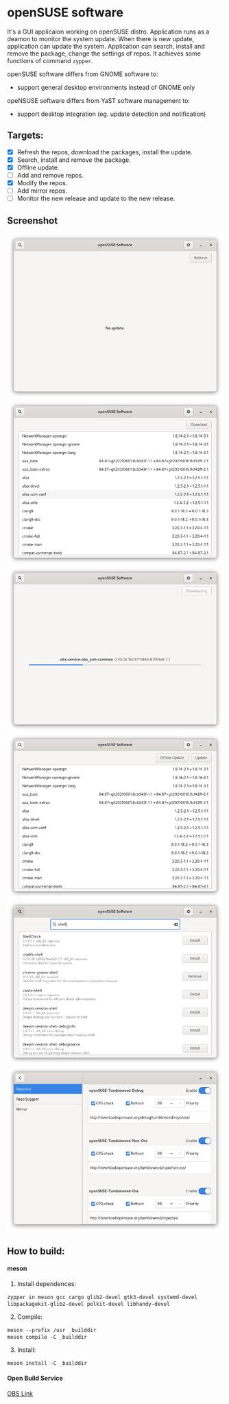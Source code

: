 # openSUSE software

It's a GUI applicaion working on openSUSE distro. Application runs as a deamon to monitor the system update. When there is new update, application can update the system. Application can search, install and remove the package, change the settings of repos. It achieves some functions of command `zypper`.

openSUSE software differs from GNOME software to:
- support general desktop environments instead of GNOME only

opeNSUSE software differs from YaST software management to:
- support desktop integration (eg. update detection and notification)

## Targets:
- [x] Refresh the repos, download the packages, install the update.
- [x] Search, install and remove the package.
- [x] Offline update.
- [ ] Add and remove repos.
- [x] Modify the repos.
- [ ] Add mirror repos.
- [ ] Monitor the new release and update to the new release.

## Screenshot

![](./data/resources/screenshots/screenshot1.png)
![](./data/resources/screenshots/screenshot2.png)
![](./data/resources/screenshots/screenshot3.png)
![](./data/resources/screenshots/screenshot4.png)
![](./data/resources/screenshots/screenshot5.png)
![](./data/resources/screenshots/screenshot6.png)

## How to build:

#### meson
1. Install dependences:
```
zypper in meson gcc cargo glib2-devel gtk3-devel systemd-devel libpackagekit-glib2-devel polkit-devel libhandy-devel
```
2. Compile:
```
meson --prefix /usr _builddir
meson compile -C _builddir
```
3. Install:
```
meson install -C _builddir
```

#### Open Build Service
[OBS Link](https://build.opensuse.org/package/show/home:xiaoguang_wang:branches:GNOME:Factory/openSUSE-software)
